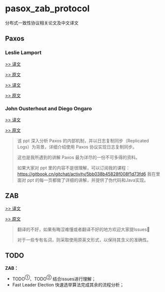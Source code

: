 # pasox_zab_protocol

分布式一致性协议相关论文及中文译文

## Paxos

### Leslie Lamport

[>> 译文](./The-Part-Time-Parliament_zh.pdf)

[>> 原文](./The-Part-Time-Parliament.pdf)

[>> 译文](./Paxos-Made-Simple_zh.pdf)

[>> 原文](./Paxos-Made-Simple.pdf)

### John Ousterhout and Diego Ongaro

[>> 译文](./paxos_zh.pptx)

[>> 原文](./paxos.pdf)

> 该 ppt 深入分析 Paxos 的内部机制，并以日志复制同步（Replicated Logs）为背景，详细介绍使用 Paxos 协议实现日志复制同步。
>
> 这也是我所遇到的讲解 Paxos 最为详尽的一份不可多得的资料。
> 
> 如果大家对 ppt 里的内容不是很理解，可以订阅我的课程：https://gitbook.cn/gitchat/activity/5bb038b45828f008f1d73fd6
> 我在里面对 ppt 的每一页都做了详细的讲解，并提供了伪代码和Java实现。

## ZAB

[>> 译文](./ZooKeeper原子广播协议理论与实践.md)

[>> 原文](./2012-deSouzaMedeiros.pdf)

>翻译的不好，如果有晦涩难懂或者翻译不好的地方欢迎大家提Issues👏
>
>对于一些专有名词，则采取使用原英文形式，以保持其含义的准确性。

## TODO

**ZAB：**

* TODO<sup>①</sup>、TODO<sup>②</sup> 结合issues进行理解；
* Fast Leader Election 快速选举算法完成其余的流程分析；
